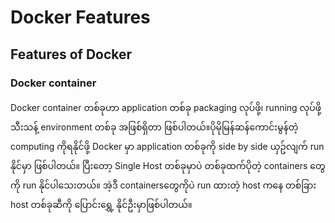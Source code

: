 # Docker Features

## Features of Docker

### Docker container

Docker container တစ်ခုဟာ application တစ်ခု packaging လုပ်ဖို့၊ running လုပ်ဖို့ သီးသန့် environment တစ်ခု အဖြစ်​ရှိ​တာ ဖြစ်ပါတယ်။ပိုမိုမြန်ဆန်​ကောင်းမွန်တဲ့ computing ကိုရနိုင်ဖို့ Docker မှာ application တစ်ခုကို side by side ယှဥ်လျက် run နိုင်မှာ ဖြစ်ပါတယ်။ ပြီး​တော့ Single Host တစ်ခုမှာပဲ တစ်ခုထက်ပိုတဲ့ containers ​တွေကို run နိုင်ပါ​သေးတယ်။ အဲ့ဒီ containers ​တွေကိုပဲ run ထားတဲ့ host ကနေ တစ်ခြား host တစ်ခုဆီကို ​ပြောင်း​​ရွှေ့ နိုင်ဦးမှာဖြစ်ပါတယ်။

